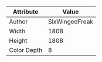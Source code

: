 # 
| Attribute | Value |
| ---  | ---     |
| Author | SixWingedFreak |
| Width | 1808 |
| Height | 1808 |
| Color Depth | 8 |
